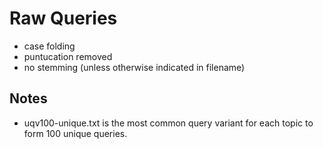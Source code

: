 # Raw Queries

* case folding
* puntucation removed
* no stemming (unless otherwise indicated in filename)

## Notes

* uqv100-unique.txt is the most common query variant for each topic to form 100
  unique queries.
